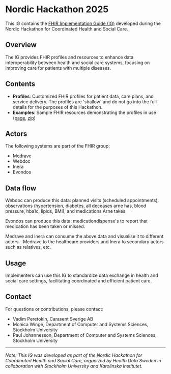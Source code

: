 # Nordic Hackathon 2025

This IG contains the [FHIR Implementation Guide (IG)](https://build.fhir.org/ig/vadi2/nordic-hackathon-2025-ig/branches/main/index.html) developed during the Nordic Hackathon for Coordinated Health and Social Care. 

## Overview

The IG provides FHIR profiles and resources to enhance data interoperability between health and social care systems, focusing on improving care for patients with multiple diseases.

## Contents

- **Profiles**: Customized FHIR profiles for patient data, care plans, and service delivery. The profiles are 'shallow' and do not go into the full details for the purposes of this Hackathon.
- **Examples**: Sample FHIR resources demonstrating the profiles in use ([page](https://build.fhir.org/ig/vadi2/nordic-hackathon-2025-ig/branches/main/artifacts.html), [zip](https://build.fhir.org/ig/vadi2/nordic-hackathon-2025-ig/branches/main/examples.json.zip))

## Actors
The following systems are part of the FHIR group:

* Medrave
* Webdoc
* Inera
* Evondos

## Data flow
Webdoc can produce this data: planned visits (scheduled appointments), observations (hypertension, diabetes, all deceases arne has, blood pressure, hba1c, lipids, BMI), and medications Arne takes. 

Evondos can produce this data: medicationdispense's to report that medication has been taken or missed.

Medrave and Inera can consume the above data and visualise it to different actors - Medrave to the healthcare providers and Inera to secondary actors such as relatives, etc.

## Usage

Implementers can use this IG to standardize data exchange in health and social care settings, facilitating coordinated and efficient patient care.

## Contact

For questions or contributions, please contact:

- Vadim Peretokin, Carasent Sverige AB
- Monica Winge, Department of Computer and Systems Sciences, Stockholm University
- Paul Johannesson, Department of Computer and Systems Sciences, Stockholm University

---

*Note: This IG was developed as part of the Nordic Hackathon for Coordinated Health and Social Care, organized by Health Data Sweden in collaboration with Stockholm University and Karolinska Institutet.* 

